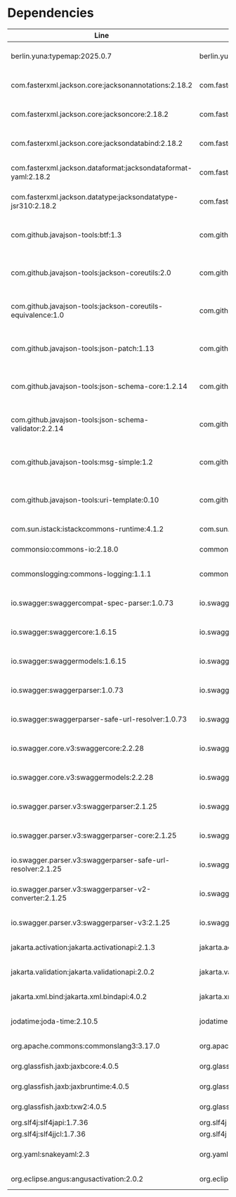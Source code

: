 # Dependencies

| Line | Group | Artifact | Version | Scope | URL | Licenses |
| ---- | ----- | -------- | ------- | ----- | --- | -------- |
| berlin.yuna:typemap:2025.0.7 | berlin.yuna | typemap | 2025.0.7 | compile | https://github.com/YunaBraska/typemap | Apache License (2.0) |
| com.fasterxml.jackson.core:jacksonannotations:2.18.2 | com.fasterxml.jackson.core | jacksonannotations | 2.18.2 | compile | https://github.com/FasterXML/jackson | Apache License (2.0) |
| com.fasterxml.jackson.core:jacksoncore:2.18.2 | com.fasterxml.jackson.core | jacksoncore | 2.18.2 | compile | https://github.com/FasterXML/jacksoncore | Apache License (2.0) |
| com.fasterxml.jackson.core:jacksondatabind:2.18.2 | com.fasterxml.jackson.core | jacksondatabind | 2.18.2 | compile | https://github.com/FasterXML/jackson | Apache License (2.0) |
| com.fasterxml.jackson.dataformat:jacksondataformat-yaml:2.18.2 | com.fasterxml.jackson.dataformat | jacksondataformatyaml | 2.18.2 | compile | https://github.com/FasterXML/jacksondataformats-text | Apache License (2.0) |
| com.fasterxml.jackson.datatype:jacksondatatype-jsr310:2.18.2 | com.fasterxml.jackson.datatype | jacksondatatypejsr310 | 2.18.2 | compile | https://github.com/FasterXML/jacksonmodules-java8/jackson-datatype-jsr310 | Apache License (2.0) |
| com.github.javajson-tools:btf:1.3 | com.github.javajsontools | btf | 1.3 | compile | https://github.com/javajson-tools/btf | Apache License (2.0)<br>LGPL (3) |
| com.github.javajson-tools:jackson-coreutils:2.0 | com.github.javajsontools | jacksoncoreutils | 2.0 | compile | https://github.com/javajson-tools/jackson-coreutils | Apache License (2.0)<br>LGPL (3) |
| com.github.javajson-tools:jackson-coreutils-equivalence:1.0 | com.github.javajsontools | jacksoncoreutils-equivalence | 1.0 | compile | https://github.com/javajson-tools/jackson-coreutils | Apache License (2.0)<br>LGPL (3) |
| com.github.javajson-tools:json-patch:1.13 | com.github.javajsontools | jsonpatch | 1.13 | compile | https://github.com/javajson-tools/json-patch | Apache License (2.0)<br>LGPL (3) |
| com.github.javajson-tools:json-schema-core:1.2.14 | com.github.javajsontools | jsonschema-core | 1.2.14 | compile | https://github.com/javajson-tools/json-schema-core | Apache License (2.0)<br>LGPL (3) |
| com.github.javajson-tools:json-schema-validator:2.2.14 | com.github.javajsontools | jsonschema-validator | 2.2.14 | compile | https://github.com/javajson-tools/json-schema-validator | Apache License (2.0)<br>LGPL (3) |
| com.github.javajson-tools:msg-simple:1.2 | com.github.javajsontools | msgsimple | 1.2 | compile | https://github.com/javajson-tools/msg-simple | Apache License (2.0)<br>LGPL (3) |
| com.github.javajson-tools:uri-template:0.10 | com.github.javajsontools | uritemplate | 0.10 | compile | https://github.com/javajson-tools/uri-template | Apache License (2.0)<br>LGPL (3) |
| com.sun.istack:istackcommons-runtime:4.1.2 | com.sun.istack | istackcommonsruntime | 4.1.2 | compile | https://projects.eclipse.org/projects/ee4j/istackcommons/istack-commons-runtime | EDL (1.0) |
| commonsio:commons-io:2.18.0 | commonsio | commonsio | 2.18.0 | compile | https://commons.apache.org/proper/commonsio/ | Apache (2.0) |
| commonslogging:commons-logging:1.1.1 | commonslogging | commonslogging | 1.1.1 | compile | http://commons.apache.org/logging | Apache License (2.0) |
| io.swagger:swaggercompat-spec-parser:1.0.73 | io.swagger | swaggercompatspec-parser | 1.0.73 | compile | http://nexus.sonatype.org/ossrepository-hosting.html/swagger-parser-project/modules/swagger-compat-spec-parser | Apache License (2.0) |
| io.swagger:swaggercore:1.6.15 | io.swagger | swaggercore | 1.6.15 | compile | https://github.com/swaggerapi/swagger-core/modules/swagger-core | Apache License (2.0) |
| io.swagger:swaggermodels:1.6.15 | io.swagger | swaggermodels | 1.6.15 | compile | https://github.com/swaggerapi/swagger-core/modules/swagger-models | Apache License (2.0) |
| io.swagger:swaggerparser:1.0.73 | io.swagger | swaggerparser | 1.0.73 | compile | http://nexus.sonatype.org/ossrepository-hosting.html/swagger-parser-project/modules/swagger-parser | Apache License (2.0) |
| io.swagger:swaggerparser-safe-url-resolver:1.0.73 | io.swagger | swaggerparsersafe-url-resolver | 1.0.73 | compile | http://nexus.sonatype.org/ossrepository-hosting.html/swagger-parser-project/modules/swagger-parser-safe-url-resolver | Apache License (2.0) |
| io.swagger.core.v3:swaggercore:2.2.28 | io.swagger.core.v3 | swaggercore | 2.2.28 | compile | https://github.com/swaggerapi/swagger-core/modules/swagger-core | Apache License (2.0) |
| io.swagger.core.v3:swaggermodels:2.2.28 | io.swagger.core.v3 | swaggermodels | 2.2.28 | compile | https://github.com/swaggerapi/swagger-core/modules/swagger-models | Apache License (2.0) |
| io.swagger.parser.v3:swaggerparser:2.1.25 | io.swagger.parser.v3 | swaggerparser | 2.1.25 | compile | http://nexus.sonatype.org/ossrepository-hosting.html/swagger-parser-project/modules/swagger-parser | Apache License (2.0) |
| io.swagger.parser.v3:swaggerparser-core:2.1.25 | io.swagger.parser.v3 | swaggerparsercore | 2.1.25 | compile | http://nexus.sonatype.org/ossrepository-hosting.html/swagger-parser-project/modules/swagger-parser-core | Apache License (2.0) |
| io.swagger.parser.v3:swaggerparser-safe-url-resolver:2.1.25 | io.swagger.parser.v3 | swaggerparsersafe-url-resolver | 2.1.25 | compile | http://nexus.sonatype.org/ossrepository-hosting.html/swagger-parser-project/modules/swagger-parser-safe-url-resolver | Apache License (2.0) |
| io.swagger.parser.v3:swaggerparser-v2-converter:2.1.25 | io.swagger.parser.v3 | swaggerparserv2-converter | 2.1.25 | compile | http://nexus.sonatype.org/ossrepository-hosting.html/swagger-parser-project/modules/swagger-parser-v2-converter | Apache License (2.0) |
| io.swagger.parser.v3:swaggerparser-v3:2.1.25 | io.swagger.parser.v3 | swaggerparserv3 | 2.1.25 | compile | http://nexus.sonatype.org/ossrepository-hosting.html/swagger-parser-project/modules/swagger-parser-v3 | Apache License (2.0) |
| jakarta.activation:jakarta.activationapi:2.1.3 | jakarta.activation | jakarta.activationapi | 2.1.3 | compile | https://github.com/jakartaee/jafapi | EDL (1.0) |
| jakarta.validation:jakarta.validationapi:2.0.2 | jakarta.validation | jakarta.validationapi | 2.0.2 | compile | https://beanvalidation.org | Apache License (2.0) |
| jakarta.xml.bind:jakarta.xml.bindapi:4.0.2 | jakarta.xml.bind | jakarta.xml.bindapi | 4.0.2 | compile | https://github.com/jakartaee/jaxbapi/jakarta.xml.bind-api | EDL (1.0) |
| jodatime:joda-time:2.10.5 | jodatime | jodatime | 2.10.5 | compile | https://www.joda.org/jodatime/ | Apache License (2.0) |
| org.apache.commons:commonslang3:3.17.0 | org.apache.commons | commonslang3 | 3.17.0 | compile | https://commons.apache.org/proper/commonslang/ | Apache (2.0) |
| org.glassfish.jaxb:jaxbcore:4.0.5 | org.glassfish.jaxb | jaxbcore | 4.0.5 | compile | https://eclipseee4j.github.io/jaxb-ri/ | EDL (1.0) |
| org.glassfish.jaxb:jaxbruntime:4.0.5 | org.glassfish.jaxb | jaxbruntime | 4.0.5 | compile | https://eclipseee4j.github.io/jaxb-ri/ | EDL (1.0) |
| org.glassfish.jaxb:txw2:4.0.5 | org.glassfish.jaxb | txw2 | 4.0.5 | compile | https://eclipseee4j.github.io/jaxb-ri/ | EDL (1.0) |
| org.slf4j:slf4japi:1.7.36 | org.slf4j | slf4japi | 1.7.36 | compile | http://www.slf4j.org | MIT (1) |
| org.slf4j:slf4jjcl:1.7.36 | org.slf4j | slf4jjcl | 1.7.36 | compile | http://www.slf4j.org | MIT (1) |
| org.yaml:snakeyaml:2.3 | org.yaml | snakeyaml | 2.3 | compile | https://bitbucket.org/snakeyaml/snakeyaml | Apache License (2.0) |
| org.eclipse.angus:angusactivation:2.0.2 | org.eclipse.angus | angusactivation | 2.0.2 | runtime | https://github.com/eclipseee4j/angus-activation/angus-activation | EDL (1.0) |
